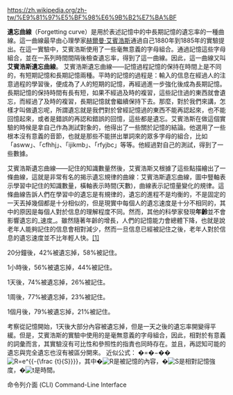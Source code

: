https://zh.wikipedia.org/zh-tw/%E9%81%97%E5%BF%98%E6%9B%B2%E7%BA%BF

**遺忘曲線**（Forgetting curve）是用於表述記憶中的中長期記憶的遺忘率的一種曲線。這一曲線最早由心理學家[赫爾曼·艾賓浩斯](https://zh.wikipedia.org/wiki/%E8%B5%AB%E5%B0%94%E6%9B%BC%C2%B7%E8%89%BE%E5%AE%BE%E6%B5%A9%E6%96%AF "赫爾曼·艾賓浩斯")通過自己1880年到1885年的實驗提出。在這一實驗中，艾賓浩斯使用了一些毫無意義的字母組合。通過記憶這些字母組合，並在一系列時間間隔後檢查遺忘率，得到了這一曲線。因此，這一曲線又叫**艾賓浩斯遺忘曲線**。
艾賓浩斯遺忘曲線——記憶過程記憶的保持在時間上是不同的，有短期記憶和長期記憶兩種。平時的記憶的過程是：輸入的信息在經過人的注意過程的學習後，便成為了人的短期的記憶，再經過進一步強化後成為長期記憶。長期記憶的保持時間有長有短，如果不經過及時的複習，這些記住過的東西就會遺忘，而經過了及時的複習，長期記憶就會繼續保持下去。那麼，對於我們來講，怎樣才叫做遺忘呢，所謂遺忘就是我們對於曾經記憶過的東西不能再認起來，也不能回憶起來，或者是錯誤的再認和錯誤的回憶，這些都是遺忘。艾賓浩斯在做這個實驗的時候是拿自己作為測試對象的，他得出了一些關於記憶的結論。他選用了一些根本沒有意義的音節，也就是那些不能拼出單詞來的眾多字母的組合，比如「asww」、「cfhhj」、「ijikmb」、「rfyjbc」等等。他經過對自己的測試，得到了一些數據。

艾賓浩斯遺忘曲線——記住的知識數量然後，艾賓浩斯又根據了這些點描繪出了一條曲線，這就是非常有名的揭示遺忘規律的曲線：艾賓浩斯遺忘曲線，圖中豎軸表示學習中記住的知識數量，橫軸表示時間(天數)，曲線表示記憶量變化的規律。這條曲線告訴人們在學習中的遺忘是有規律的，遺忘的進程不是均衡的，不是固定的一天丟掉幾個都是十分相似的，但是現實中每個人的遺忘速度是十分不相同的，其中的原因是每個人對於信息的理解程度不同。然而，其他的科學家發現**年齡**並不會影響遺忘的_速度_。雖然隨著年齡的增長，人們的記憶能力會總體下降，也就是說老年人能夠記住的信息會相對減少，然而一旦信息已經被記住之後，老年人對於信息的遺忘速度並不比年輕人快。[[1]](https://zh.wikipedia.org/zh-tw/%E9%81%97%E5%BF%98%E6%9B%B2%E7%BA%BF#cite_note-1)

20分鐘後，42%被遺忘掉，58%被記住。

1小時後，56%被遺忘掉，44%被記住。

1天後，74%被遺忘掉，26%被記住。

1周後，77%被遺忘掉，23%被記住。

1個月後，79%被遺忘掉，21%被記住。

考察從記憶開始，1天後大部分內容被遺忘掉，但是一天之後的遺忘率開變得平緩。但是，艾賓浩斯的實驗中使用的是毫無意義的字母組合，因此，相對於有意義的詞彙而言，其實驗沒有可比性和參照性的指責也同時存在。並且，再認知可能的遺忘與完全遺忘也沒有被區分開來。 近似公式： �=�−��![R=e^{{-{\frac  {t}{S}}}}](https://wikimedia.org/api/rest_v1/media/math/render/svg/cbf8dc028ad8ef102761ec0707204ee9e8201d1d)，其中�![R](https://wikimedia.org/api/rest_v1/media/math/render/svg/4b0bfb3769bf24d80e15374dc37b0441e2616e33)是被記憶的內容，�![S](https://wikimedia.org/api/rest_v1/media/math/render/svg/4611d85173cd3b508e67077d4a1252c9c05abca2)是相對記憶強度，�![t](https://wikimedia.org/api/rest_v1/media/math/render/svg/65658b7b223af9e1acc877d848888ecdb4466560)是時間。

命令列介面 (CLI) 
Command-Line Interface
